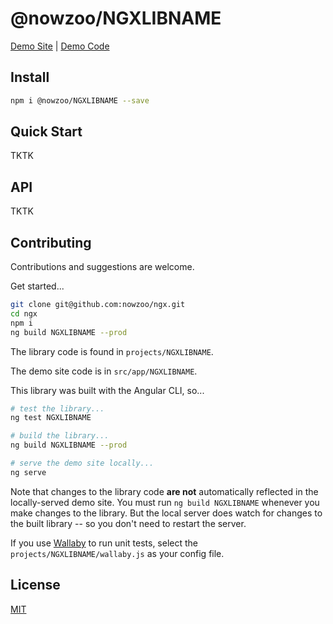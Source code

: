 # @nowzoo/NGXLIBNAME


[Demo Site](https://nowzoo.github.io/ngx/NGXLIBNAME) | [Demo Code](https://github.com/nowzoo/ngx/tree/master/src/app/NGXLIBNAME)

## Install
```bash
npm i @nowzoo/NGXLIBNAME --save
```



## Quick Start

TKTK

## API

TKTK

## Contributing
Contributions and suggestions are welcome.

Get started...
```bash
git clone git@github.com:nowzoo/ngx.git
cd ngx
npm i
ng build NGXLIBNAME --prod
```

The library code is found in `projects/NGXLIBNAME`.

The demo site code is in `src/app/NGXLIBNAME`.

This library was built with the Angular CLI, so...

```bash
# test the library...
ng test NGXLIBNAME

# build the library...
ng build NGXLIBNAME --prod

# serve the demo site locally...
ng serve
```

Note that changes to the library code **are not** automatically reflected in the locally-served demo site. You must run `ng build NGXLIBNAME` whenever you make changes to the library. But the local server does watch for changes to the built library -- so you don't need to restart the server.

If you use [Wallaby](https://wallabyjs.com/) to run unit tests, select the `projects/NGXLIBNAME/wallaby.js` as your config file.

## License
[MIT](https://github.com/nowzoo/ngx/projects/NGXLIBNAME/blob/master/LICENSE)
